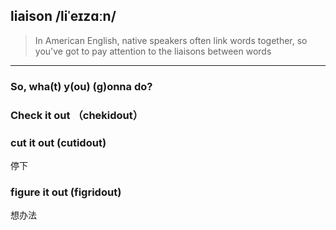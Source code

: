 ## liaison /liˈeɪzɑːn/

> In American English, native speakers often link words together, so you've got to pay attention to the liaisons between words

<hr>


### So, wha(t) y(ou) (g)onna do?

### Check it out （chekidout）

### cut it out (cutidout)
停下

### figure it out (figridout)
想办法

